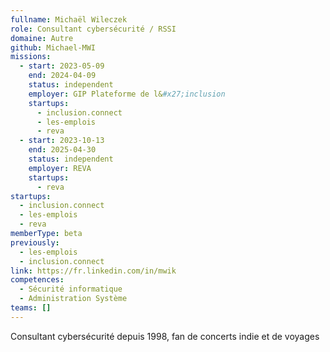 ```yaml
---
fullname: Michaël Wileczek
role: Consultant cybersécurité / RSSI
domaine: Autre
github: Michael-MWI
missions:
  - start: 2023-05-09
    end: 2024-04-09
    status: independent
    employer: GIP Plateforme de l&#x27;inclusion
    startups:
      - inclusion.connect
      - les-emplois
      - reva
  - start: 2023-10-13
    end: 2025-04-30
    status: independent
    employer: REVA
    startups:
      - reva
startups:
  - inclusion.connect
  - les-emplois
  - reva
memberType: beta
previously:
  - les-emplois
  - inclusion.connect
link: https://fr.linkedin.com/in/mwik
competences:
  - Sécurité informatique
  - Administration Système
teams: []
---
```

Consultant cybersécurité depuis 1998, fan de concerts indie et de voyages